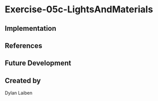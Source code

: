 # Exercise-05c-LightsAndMaterials


## Implementation

## References

## Future Development

## Created by
Dylan Laiben
